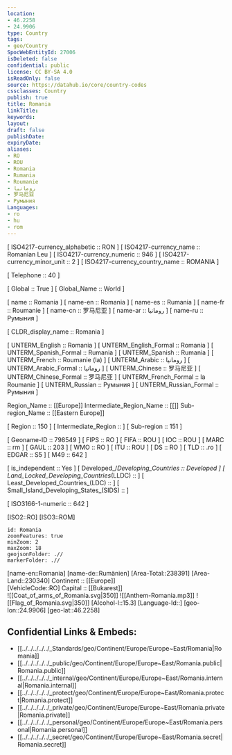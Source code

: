 ```yaml
---
location:
- 46.2258
- 24.9906
type: Country
tags:
- geo/Country
SpocWebEntityId: 27006
isDeleted: false
confidential: public
license: CC BY-SA 4.0
isReadOnly: false
source: https://datahub.io/core/country-codes
cssclasses: Country
publish: true
title: Romania
linkTitle: 
keywords: 
layout: 
draft: false
publishDate: 
expiryDate: 
aliases:
- RO
- ROU
- Romania
- Rumania
- Roumanie
- رومانيا
- 罗马尼亚
- Румыния
Languages:
- ro
- hu
- rom
---
```



[	ISO4217-currency_alphabetic	 :: RON ] 
[	ISO4217-currency_name	 :: Romanian Leu ] 
[	ISO4217-currency_numeric	 :: 946 ] 
[	ISO4217-currency_minor_unit	 :: 2 ] 
[	ISO4217-currency_country_name	 :: ROMANIA ] 

[	Telephone	 :: 40 ] 

[	Global	 :: True ] 
[	Global_Name	 :: World ] 

[	name	 :: Romania ] 
[	name-en	 :: Romania ] 
[	name-es	 :: Rumania ] 
[	name-fr	 :: Roumanie ] 
[	name-cn	 :: 罗马尼亚 ] 
[	name-ar	 :: رومانيا ] 
[	name-ru	 :: Румыния ] 

[	CLDR_display_name	 :: Romania ] 

[	UNTERM_English	 :: Romania ] 
[	UNTERM_English_Formal	 :: Romania ] 
[	UNTERM_Spanish_Formal	 :: Rumania ] 
[	UNTERM_Spanish	 :: Rumania ] 
[	UNTERM_French	 :: Roumanie (la) ] 
[	UNTERM_Arabic	 :: رومانيا ] 
[	UNTERM_Arabic_Formal	 :: رومانيا ] 
[	UNTERM_Chinese	 :: 罗马尼亚 ] 
[	UNTERM_Chinese_Formal	 :: 罗马尼亚 ] 
[	UNTERM_French_Formal	 :: la Roumanie ] 
[	UNTERM_Russian	 :: Румыния ] 
[	UNTERM_Russian_Formal	 :: Румыния ] 

Region_Name ::  [[Europe]] 
Intermediate_Region_Name ::  [[]] 
Sub-region_Name ::  [[Eastern Europe]] 

[	Region	 :: 150 ] 
[	Intermediate_Region	 ::  ] 
[	Sub-region	 :: 151 ] 

[	Geoname-ID	 :: 798549 ] 
[	FIPS	 :: RO ] 
[	FIFA	 :: ROU ] 
[	IOC	 :: ROU ] 
[	MARC	 :: rm ] 
[	GAUL	 :: 203 ] 
[	WMO	 :: RO ] 
[	ITU	 :: ROU ] 
[	DS	 :: RO ] 
[	TLD	 :: .ro ] 
[	EDGAR	 :: S5 ] 
[	M49	 :: 642 ] 

[	is_independent	 :: Yes ] 
[	Developed_/_Developing_Countries	 :: Developed ] 
[	Land_Locked_Developing_Countries_(LLDC)	 ::  ] 
[	Least_Developed_Countries_(LDC)	 ::  ] 
[	Small_Island_Developing_States_(SIDS)	 ::  ] 

[	ISO3166-1-numeric	 :: 642 ] 



[ISO2::RO] 
[ISO3::ROM] 

```leaflet
id: Romania
zoomFeatures: true 
minZoom: 2 
maxZoom: 18
geojsonFolder: .//
markerFolder: .//
```

[name-en::Romania] 
[name-de::Rumänien] 
[Area-Total::238391] 
[Area-Land::230340] 
Continent :: [[Europe]]  
[VehicleCode::RO] 
Capital :: [[Bukarest]]  
![[Coat_of_arms_of_Romania.svg|350]] 
![[Anthem-Romania.mp3]] 
![[Flag_of_Romania.svg|350]] 
[Alcohol-l::15.3] 
[Language-Id::] 
[geo-lon::24.9906] 
[geo-lat::46.2258] 



## Confidential Links & Embeds: 
- [[../../../../../_Standards/geo/Continent/Europe/Europe~East/Romania|Romania]] 
- [[../../../../../_public/geo/Continent/Europe/Europe~East/Romania.public|Romania.public]] 
- [[../../../../../_internal/geo/Continent/Europe/Europe~East/Romania.internal|Romania.internal]] 
- [[../../../../../_protect/geo/Continent/Europe/Europe~East/Romania.protect|Romania.protect]] 
- [[../../../../../_private/geo/Continent/Europe/Europe~East/Romania.private|Romania.private]] 
- [[../../../../../_personal/geo/Continent/Europe/Europe~East/Romania.personal|Romania.personal]] 
- [[../../../../../_secret/geo/Continent/Europe/Europe~East/Romania.secret|Romania.secret]] 
